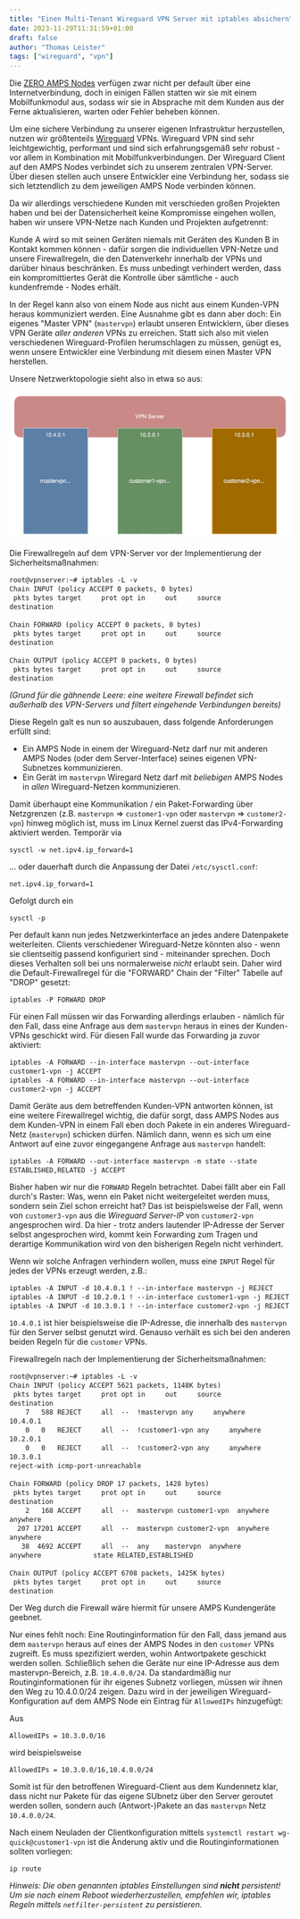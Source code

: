 ```yaml
---
title: "Einen Multi-Tenant Wireguard VPN Server mit iptables absichern"
date: 2023-11-29T11:31:59+01:00
draft: false
author: "Thomas Leister"
tags: ["wireguard", "vpn"]
---
```


Die [ZERO AMPS Nodes](https://www.zero-iee.com/de/products/) verfügen zwar nicht per default über eine Internetverbindung, doch in einigen Fällen statten wir sie mit einem Mobilfunkmodul aus, sodass wir sie in Absprache mit dem Kunden aus der Ferne aktualisieren, warten oder Fehler beheben können. 

Um eine sichere Verbindung zu unserer eigenen Infrastruktur herzustellen, nutzen wir größtenteils [Wireguard](https://www.wireguard.com) VPNs. Wireguard VPN sind sehr leichtgewichtig, performant und sind sich erfahrungsgemäß sehr robust - vor allem in Kombination mit Mobilfunkverbindungen. Der Wireguard Client auf den AMPS Nodes verbindet sich zu unserem zentralen VPN-Server. Über diesen stellen auch unsere Entwickler eine Verbindung her, sodass sie sich letztendlich zu dem jeweiligen AMPS Node verbinden können. 

<!--more-->

Da wir allerdings verschiedene Kunden mit verschieden großen Projekten haben und bei der Datensicherheit keine Kompromisse eingehen wollen, haben wir unsere VPN-Netze nach Kunden und Projekten aufgetrennt:

Kunde A wird so mit seinen Geräten niemals mit Geräten des Kunden B in Kontakt kommen können - dafür sorgen die individuellen VPN-Netze und unsere Firewallregeln, die den Datenverkehr innerhalb der VPNs und darüber hinaus beschränken. Es muss unbedingt verhindert werden, dass ein kompromittiertes Gerät die Kontrolle über sämtliche - auch kundenfremde - Nodes erhält. 

In der Regel kann also von einem Node aus nicht aus einem Kunden-VPN heraus kommuniziert werden. Eine Ausnahme gibt es dann aber doch: Ein eigenes "Master VPN" (`mastervpn`) erlaubt unseren Entwicklern, über dieses VPN Geräte _aller anderen_ VPNs zu erreichen. Statt sich also mit vielen verschiedenen Wireguard-Profilen herumschlagen zu müssen, genügt es, wenn unsere Entwickler eine Verbindung mit diesem einen Master VPN herstellen. 

Unsere Netzwerktopologie sieht also in etwa so aus: 

![Networks Graphics](images/wireguard-networks.svg)


Die Firewallregeln auf dem VPN-Server vor der Implementierung der Sicherheitsmaßnahmen:

```
root@vpnserver:~# iptables -L -v
Chain INPUT (policy ACCEPT 0 packets, 0 bytes)
 pkts bytes target     prot opt in     out     source               destination         

Chain FORWARD (policy ACCEPT 0 packets, 0 bytes)
 pkts bytes target     prot opt in     out     source               destination                 

Chain OUTPUT (policy ACCEPT 0 packets, 0 bytes)
 pkts bytes target     prot opt in     out     source               destination 
```

_(Grund für die gähnende Leere: eine weitere Firewall befindet sich außerhalb des VPN-Servers und filtert eingehende Verbindungen bereits)_


Diese Regeln galt es nun so auszubauen, dass folgende Anforderungen erfüllt sind:

* Ein AMPS Node in einem der Wireguard-Netz darf nur mit anderen AMPS Nodes (oder dem Server-Interface) seines eigenen VPN-Subnetzes kommunizieren. 
* Ein Gerät im `mastervpn` Wiregard Netz darf mit _beliebigen_ AMPS Nodes in _allen_ Wireguard-Netzen kommunizieren. 


Damit überhaupt eine Kommunikation / ein Paket-Forwarding über Netzgrenzen (z.B. `mastervpn` => `customer1-vpn` oder `mastervpn` => `customer2-vpn`) hinweg möglich ist, muss im Linux Kernel zuerst das IPv4-Forwarding aktiviert werden. Temporär via 

	sysctl -w net.ipv4.ip_forward=1

... oder dauerhaft durch die Anpassung der Datei `/etc/sysctl.conf`:

	net.ipv4.ip_forward=1

Gefolgt durch ein 

	sysctl -p

Per default kann nun jedes Netzwerkinterface an jedes andere Datenpakete weiterleiten. Clients verschiedener Wireguard-Netze könnten also - wenn sie clientseitig passend konfiguriert sind -  miteinander sprechen. Doch dieses Verhalten soll bei uns normalerweise _nicht_ erlaubt sein. Daher wird die Default-Firewallregel für die "FORWARD" Chain der "Filter" Tabelle auf "DROP" gesetzt:

	iptables -P FORWARD DROP

Für einen Fall müssen wir das Forwarding allerdings erlauben - nämlich für den Fall, dass eine Anfrage aus dem `mastervpn` heraus in eines der Kunden-VPNs geschickt wird. Für diesen Fall wurde das Forwarding ja zuvor aktiviert:

	iptables -A FORWARD --in-interface mastervpn --out-interface customer1-vpn -j ACCEPT
	iptables -A FORWARD --in-interface mastervpn --out-interface customer2-vpn -j ACCEPT


Damit Geräte aus dem betreffenden Kunden-VPN antworten können, ist eine weitere Firewallregel wichtig, die dafür sorgt, dass AMPS Nodes aus dem Kunden-VPN in einem Fall eben doch Pakete in ein anderes Wireguard-Netz (`mastervpn`) schicken dürfen. Nämlich dann, wenn es sich um eine Antwort auf eine zuvor eingegangene Anfrage aus `mastervpn` handelt:

	iptables -A FORWARD --out-interface mastervpn -m state --state ESTABLISHED,RELATED -j ACCEPT


Bisher haben wir nur die `FORWARD` Regeln betrachtet. Dabei fällt aber ein Fall durch's Raster: Was, wenn ein Paket nicht weitergeleitet werden muss, sondern sein Ziel schon erreicht hat? Das ist beispielsweise der Fall, wenn von `customer3-vpn` aus die _Wireguard Server-IP_ von `customer2-vpn` angesprochen wird. Da hier - trotz anders lautender IP-Adresse der Server selbst angesprochen wird, kommt kein Forwarding zum Tragen und derartige Kommunikation wird von den bisherigen Regeln nicht verhindert.

Wenn wir solche Anfragen verhindern wollen, muss eine `INPUT` Regel für jedes der VPNs erzeugt werden, z.B.:

	iptables -A INPUT -d 10.4.0.1 ! --in-interface mastervpn -j REJECT
	iptables -A INPUT -d 10.2.0.1 ! --in-interface customer1-vpn -j REJECT
	iptables -A INPUT -d 10.3.0.1 ! --in-interface customer2-vpn -j REJECT

`10.4.0.1` ist hier beispielsweise die IP-Adresse, die innerhalb des `mastervpn` für den Server selbst genutzt wird. Genauso verhält es sich bei den anderen beiden Regeln für die `customer` VPNs.

Firewallregeln nach der Implementierung der Sicherheitsmaßnahmen:

```
root@vpnserver:~# iptables -L -v
Chain INPUT (policy ACCEPT 5621 packets, 1148K bytes)
 pkts bytes target     prot opt in     out     source               destination         
    7   588 REJECT     all  --  !mastervpn any     anywhere             10.4.0.1             
    0   0   REJECT     all  --  !customer1-vpn any     anywhere             10.2.0.1            
    0   0   REJECT     all  --  !customer2-vpn any     anywhere             10.3.0.1                
reject-with icmp-port-unreachable

Chain FORWARD (policy DROP 17 packets, 1428 bytes)
 pkts bytes target     prot opt in     out     source               destination                   
    2   168 ACCEPT     all  --  mastervpn customer1-vpn  anywhere             anywhere            
  207 17201 ACCEPT     all  --  mastervpn customer2-vpn  anywhere             anywhere            
   38  4692 ACCEPT     all  --  any    mastervpn  anywhere             anywhere             state RELATED,ESTABLISHED

Chain OUTPUT (policy ACCEPT 6708 packets, 1425K bytes)
 pkts bytes target     prot opt in     out     source               destination
```



Der Weg durch die Firewall wäre hiermit für unsere AMPS Kundengeräte geebnet. 

Nur eines fehlt noch: Eine Routinginformation für den Fall, dass jemand aus dem `mastervpn` heraus auf eines der AMPS Nodes in den `customer` VPNs zugreift. Es muss spezifiziert werden, wohin Antwortpakete geschickt werden sollen. Schließlich sehen die Geräte nur eine IP-Adresse aus dem mastervpn-Bereich, z.B. `10.4.0.0/24`. Da standardmäßig nur Routinginformationen für ihr eigenes Subnetz vorliegen, müssen wir ihnen den Weg zu 10.4.0.0/24 zeigen. Dazu wird in der jeweiligen Wireguard-Konfiguration auf dem AMPS Node ein Eintrag für `AllowedIPs` hinzugefügt:

Aus 

	AllowedIPs = 10.3.0.0/16

wird beispielsweise

	AllowedIPs = 10.3.0.0/16,10.4.0.0/24

Somit ist für den betroffenen Wireguard-Client aus dem Kundennetz klar, dass nicht nur Pakete für das eigene SUbnetz über den Server geroutet werden sollen, sondern auch (Antwort-)Pakete an das `mastervpn` Netz `10.4.0.0/24`.

Nach einem Neuladen der Clientkonfiguration mittels `systemctl restart wg-quick@customer1-vpn` ist die Änderung aktiv und die Routinginformationen sollten vorliegen:

	ip route


_Hinweis: Die oben genannten iptables Einstellungen sind **nicht** persistent! Um sie nach einem Reboot wiederherzustellen, empfehlen wir, iptables Regeln mittels `netfilter-persistent` zu persistieren._